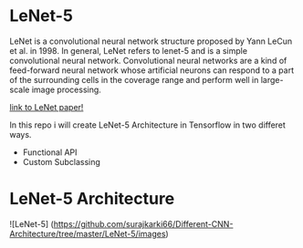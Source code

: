 # LeNet-5
LeNet is a convolutional neural network structure proposed by Yann LeCun et al. in 1998. In general, LeNet refers to lenet-5 and is a simple convolutional neural network. Convolutional neural networks are a kind of feed-forward neural network whose artificial neurons can respond to a part of the surrounding cells in the coverage range and perform well in large-scale image processing.

[link to LeNet paper!](http://yann.lecun.com/exdb/publis/pdf/lecun-01a.pdf)

In this repo i will create LeNet-5 Architecture in Tensorflow in two differet ways.
* Functional API
* Custom Subclassing

# LeNet-5 Architecture

![LeNet-5]
(https://github.com/surajkarki66/Different-CNN-Architecture/tree/master/LeNet-5/images)
